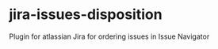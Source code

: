 jira-issues-disposition
=======================

Plugin for atlassian Jira for ordering issues in Issue Navigator
